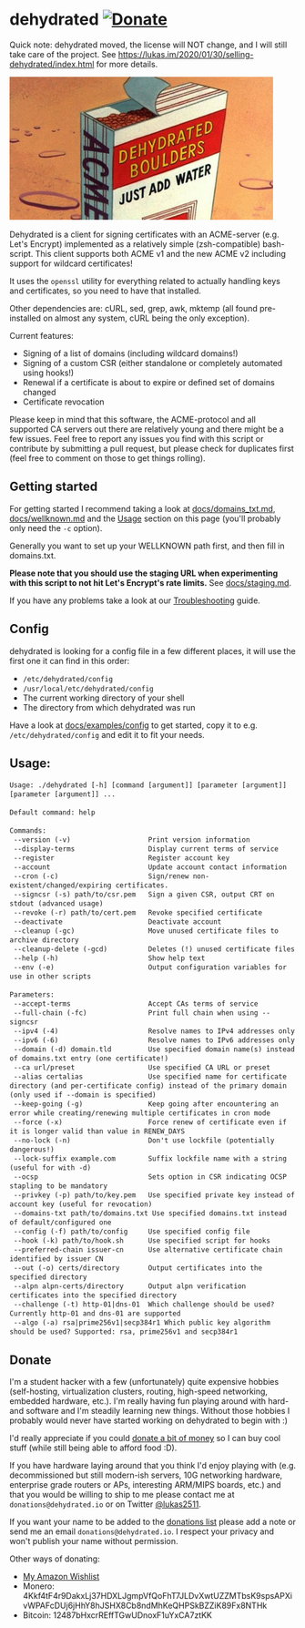 # dehydrated [![Donate](https://img.shields.io/badge/Donate-PayPal-green.svg)](https://www.paypal.com/cgi-bin/webscr?cmd=_s-xclick&hosted_button_id=23P9DSJBTY7C8)

Quick note: dehydrated moved, the license will NOT change, and I will still take care of the project.
See https://lukas.im/2020/01/30/selling-dehydrated/index.html for more details.

![](docs/logo.jpg)

Dehydrated is a client for signing certificates with an ACME-server (e.g. Let's Encrypt) implemented as a relatively simple (zsh-compatible) bash-script.
This client supports both ACME v1 and the new ACME v2 including support for wildcard certificates!

It uses the `openssl` utility for everything related to actually handling keys and certificates, so you need to have that installed.

Other dependencies are: cURL, sed, grep, awk, mktemp (all found pre-installed on almost any system, cURL being the only exception).

Current features:
- Signing of a list of domains (including wildcard domains!)
- Signing of a custom CSR (either standalone or completely automated using hooks!)
- Renewal if a certificate is about to expire or defined set of domains changed
- Certificate revocation

Please keep in mind that this software, the ACME-protocol and all supported CA servers out there are relatively young and there might be a few issues. Feel free to report any issues you find with this script or contribute by submitting a pull request,
but please check for duplicates first (feel free to comment on those to get things rolling).

## Getting started

For getting started I recommend taking a look at [docs/domains_txt.md](docs/domains_txt.md), [docs/wellknown.md](docs/wellknown.md) and the [Usage](#usage) section on this page (you'll probably only need the `-c` option).

Generally you want to set up your WELLKNOWN path first, and then fill in domains.txt.

**Please note that you should use the staging URL when experimenting with this script to not hit Let's Encrypt's rate limits.** See [docs/staging.md](docs/staging.md).

If you have any problems take a look at our [Troubleshooting](docs/troubleshooting.md) guide.

## Config

dehydrated is looking for a config file in a few different places, it will use the first one it can find in this order:

- `/etc/dehydrated/config`
- `/usr/local/etc/dehydrated/config`
- The current working directory of your shell
- The directory from which dehydrated was run

Have a look at [docs/examples/config](docs/examples/config) to get started, copy it to e.g. `/etc/dehydrated/config`
and edit it to fit your needs.

## Usage:

```text
Usage: ./dehydrated [-h] [command [argument]] [parameter [argument]] [parameter [argument]] ...

Default command: help

Commands:
 --version (-v)                   Print version information
 --display-terms                  Display current terms of service
 --register                       Register account key
 --account                        Update account contact information
 --cron (-c)                      Sign/renew non-existent/changed/expiring certificates.
 --signcsr (-s) path/to/csr.pem   Sign a given CSR, output CRT on stdout (advanced usage)
 --revoke (-r) path/to/cert.pem   Revoke specified certificate
 --deactivate                     Deactivate account
 --cleanup (-gc)                  Move unused certificate files to archive directory
 --cleanup-delete (-gcd)          Deletes (!) unused certificate files
 --help (-h)                      Show help text
 --env (-e)                       Output configuration variables for use in other scripts

Parameters:
 --accept-terms                   Accept CAs terms of service
 --full-chain (-fc)               Print full chain when using --signcsr
 --ipv4 (-4)                      Resolve names to IPv4 addresses only
 --ipv6 (-6)                      Resolve names to IPv6 addresses only
 --domain (-d) domain.tld         Use specified domain name(s) instead of domains.txt entry (one certificate!)
 --ca url/preset                  Use specified CA URL or preset
 --alias certalias                Use specified name for certificate directory (and per-certificate config) instead of the primary domain (only used if --domain is specified)
 --keep-going (-g)                Keep going after encountering an error while creating/renewing multiple certificates in cron mode
 --force (-x)                     Force renew of certificate even if it is longer valid than value in RENEW_DAYS
 --no-lock (-n)                   Don't use lockfile (potentially dangerous!)
 --lock-suffix example.com        Suffix lockfile name with a string (useful for with -d)
 --ocsp                           Sets option in CSR indicating OCSP stapling to be mandatory
 --privkey (-p) path/to/key.pem   Use specified private key instead of account key (useful for revocation)
 --domains-txt path/to/domains.txt Use specified domains.txt instead of default/configured one
 --config (-f) path/to/config     Use specified config file
 --hook (-k) path/to/hook.sh      Use specified script for hooks
 --preferred-chain issuer-cn      Use alternative certificate chain identified by issuer CN
 --out (-o) certs/directory       Output certificates into the specified directory
 --alpn alpn-certs/directory      Output alpn verification certificates into the specified directory
 --challenge (-t) http-01|dns-01  Which challenge should be used? Currently http-01 and dns-01 are supported
 --algo (-a) rsa|prime256v1|secp384r1 Which public key algorithm should be used? Supported: rsa, prime256v1 and secp384r1
```

## Donate

I'm a student hacker with a few (unfortunately) quite expensive hobbies (self-hosting, virtualization clusters, routing,
high-speed networking, embedded hardware, etc.).
I'm really having fun playing around with hard- and software and I'm steadily learning new things.
Without those hobbies I probably would never have started working on dehydrated to begin with :)

I'd really appreciate if you could [donate a bit of money](https://www.paypal.com/cgi-bin/webscr?cmd=_s-xclick&hosted_button_id=23P9DSJBTY7C8)
so I can buy cool stuff (while still being able to afford food :D).  

If you have hardware laying around that you think I'd enjoy playing with (e.g. decommissioned but still modern-ish servers,
10G networking hardware, enterprise grade routers or APs, interesting ARM/MIPS boards, etc.) and that you would be willing
to ship to me please contact me at `donations@dehydrated.io` or on Twitter [@lukas2511](https://twitter.com/lukas2511).

If you want your name to be added to the [donations list](https://dehydrated.io/donations.html) please add a note or send me an
email `donations@dehydrated.io`. I respect your privacy and won't publish your name without permission.

Other ways of donating:
 - [My Amazon Wishlist](http://www.amazon.de/registry/wishlist/1TUCFJK35IO4Q)
 - Monero: 4Kkf4tF4r9DakxLj37HDXLJgmpVfQoFhT7JLDvXwtUZZMTbsK9spsAPXivWPAFcDUj6jHhY8hJSHX8Cb8ndMhKeQHPSkBZZiK89Fx8NTHk
 - Bitcoin: 12487bHxcrREffTGwUDnoxF1uYxCA7ztKK
